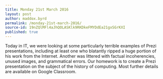 ```yaml
---
title: Monday 21st March 2016
layout: post
author: maddox.byrd
permalink: /monday-21st-march-2016/
source-id: 19nZQlMFl4aJhQOLASKlk9RKDkeFMYDdEa21gxSGrKXI
published: true
---
```

Today in IT, we were looking at some particularly terrible examples of Prezi presentations, including at least one who blatantly ripped a huge portion of his work from the Internet. Another was littered with factual incoherencies, unused images, and grammatical errors. Our homework is to create a Prezi presentation on the subject of the history of computing. Most further details are available on Google Classroom.


